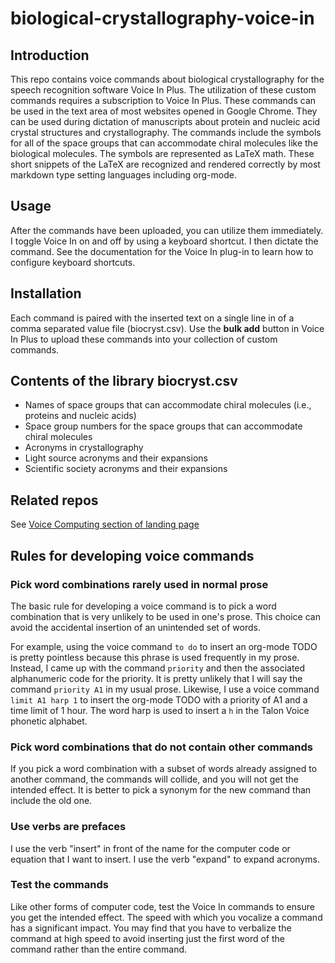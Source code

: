# biological-crystallography-voice-in

## Introduction
This repo contains voice commands about biological crystallography for the speech recognition software Voice In Plus.
The utilization of these custom commands requires a subscription to Voice In Plus.
These commands can be used in the text area of most websites opened in Google Chrome.
They can be used during dictation of manuscripts about protein and nucleic acid crystal structures and crystallography.
The commands include the symbols for all of the space groups that can accommodate chiral molecules like the biological molecules.
The symbols are represented as LaTeX math.
These short snippets of the LaTeX are recognized and rendered correctly by most markdown type setting languages including org-mode.

## Usage
After the commands have been uploaded, you can utilize them immediately.
I toggle Voice In on and off by using a keyboard shortcut.
I then dictate the command.
See the documentation for the Voice In plug-in to learn how to configure keyboard shortcuts.

## Installation
Each command is paired with the inserted text on a single line in of a comma separated value file (biocryst.csv).
Use the **bulk add** button in Voice In Plus to upload these commands into your collection of custom commands.

## Contents of the library biocryst.csv

- Names of space groups that can accommodate chiral molecules (i.e., proteins and nucleic acids)
- Space group numbers for the space groups that can accommodate chiral molecules
- Acronyms in crystallography
- Light source acronyms and their expansions
- Scientific society acronyms and their expansions


## Related repos
See [Voice Computing section of landing page](https://github.com/MooersLab/MooersLab?tab=readme-ov-file#voice-computing)

## Rules for developing voice commands

### Pick word combinations rarely used in normal prose
The basic rule for developing a voice command is to pick a word combination that is very unlikely to be used in one's prose.
This choice can avoid the accidental insertion of an unintended set of words.

For example, using the voice command `to do` to insert an org-mode TODO is pretty pointless because this phrase is used frequently in my prose.
Instead, I came up with the command `priority` and then the associated alphanumeric code for the priority. 
It is pretty unlikely that I will say the command `priority A1` in my usual prose.
Likewise, I use a voice command `limit A1 harp 1` to insert the org-mode TODO with a priority of A1 and a time limit of 1 hour.
The word harp is used to insert a `h` in the Talon Voice phonetic alphabet.

### Pick word combinations that do not contain other commands
If you pick a word combination with a subset of words already assigned to another command, the commands will collide, and you will not get the intended effect.
It is better to pick a synonym for the new command than include the old one.

### Use verbs are prefaces
I use the verb "insert" in front of the name for the computer code or equation that I want to insert.
I use the verb "expand" to expand acronyms.

### Test the commands
Like other forms of computer code, test the Voice In commands to ensure you get the intended effect.
The speed with which you vocalize a command has a significant impact.
You may find that you have to verbalize the command at high speed to avoid inserting just the first word of the command rather than the entire command.

